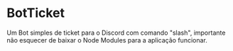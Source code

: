 # BotTicket
Um Bot simples de ticket para o Discord com comando "slash", importante não esquecer de baixar o Node Modules para a aplicação funcionar.

